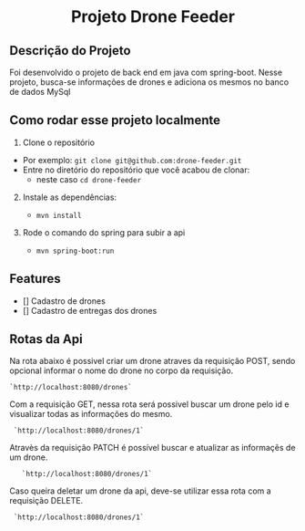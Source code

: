<h1 align="center">Projeto Drone Feeder</h1>

## Descrição do Projeto
<p>Foi desenvolvido o projeto de back end em java com spring-boot. Nesse projeto, busca-se informações de drones e adiciona os mesmos no banco de dados MySql</p>

## Como rodar esse projeto localmente
1. Clone o repositório
  * Por exemplo: `git clone git@github.com:drone-feeder.git`
  * Entre no diretório do repositório que você acabou de clonar:
    * neste caso `cd drone-feeder`

2. Instale as dependências:
    * `mvn install`

3. Rode o comando do spring para subir a api
    * `mvn spring-boot:run`

## Features

  - [] Cadastro de drones
  - [] Cadastro de entregas dos drones

## Rotas da Api

  Na rota abaixo é possivel criar um drone atraves da requisição POST, sendo opcional informar o nome do drone no corpo da requisição.

    `http://localhost:8080/drones`

  Com a requisição GET, nessa rota será possivel buscar um drone pelo id e visualizar todas as informações do mesmo.
    
     `http://localhost:8080/drones/1`

  Atravès da requisição PATCH é possível buscar e atualizar as informaçẽs de um drone.
      
       `http://localhost:8080/drones/1`

  Caso queira deletar um drone da api, deve-se utilizar essa rota com a requisição DELETE.
    
     `http://localhost:8080/drones/1`